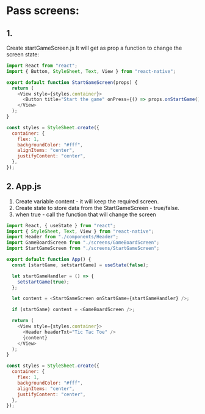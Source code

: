 # Pass screens:

## 1.

Create startGameScreen.js
It will get as prop a function to change the screen state:

```js
import React from "react";
import { Button, StyleSheet, Text, View } from "react-native";

export default function StartGameScreen(props) {
  return (
    <View style={styles.container}>
      <Button title="Start the game" onPress={() => props.onStartGame()} />
    </View>
  );
}

const styles = StyleSheet.create({
  container: {
    flex: 1,
    backgroundColor: "#fff",
    alignItems: "center",
    justifyContent: "center",
  },
});
```

## 2. App.js

1. Create variable content - it will keep the required screen.
2. Create state to store data from the StartGameScreen - true/false.
3. when true - call the function that will change the screen

```js
import React, { useState } from "react";
import { StyleSheet, Text, View } from "react-native";
import Header from "./components/Header";
import GameBoardScreen from "./screens/GameBoardScreen";
import StartGameScreen from "./screens/StartGameScreen";

export default function App() {
  const [startGame, setstartGame] = useState(false);

  let startGameHandler = () => {
    setstartGame(true);
  };

  let content = <StartGameScreen onStartGame={startGameHandler} />;

  if (startGame) content = <GameBoardScreen />;

  return (
    <View style={styles.container}>
      <Header headerTxt="Tic Tac Toe" />
      {content}
    </View>
  );
}

const styles = StyleSheet.create({
  container: {
    flex: 1,
    backgroundColor: "#fff",
    alignItems: "center",
    justifyContent: "center",
  },
});
```
